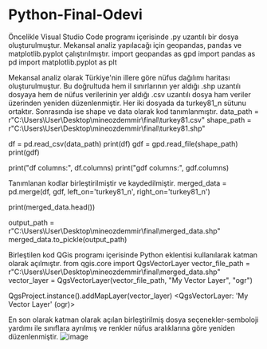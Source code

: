 # Python-Final-Odevi
Öncelikle Visual Studio Code programı içerisinde .py uzantılı bir dosya oluşturulmuştur. Mekansal analiz yapılacağı için geopandas, pandas ve matplotlib.pyplot çalıştırılmıştır. 
import geopandas as gpd
import pandas as pd
import matplotlib.pyplot as plt

Mekansal analiz olarak Türkiye'nin illere göre nüfus dağılımı haritası oluşturulmuştur. Bu doğrultuda hem il sınırlarının yer aldığı .shp uzantılı dosyaya hem de nüfus verilerinin yer aldığı .csv uzantılı dosya ham veriler üzerinden yeniden düzenlenmiştir. Her iki dosyada da turkey81_n sütunu ortaktır. Sonrasında ise shape ve data olarak kod tanımlanmıştır. 
data_path = r"C:\Users\User\Desktop\mineozdemmir\final\turkey81.csv"
shape_path = r"C:\Users\User\Desktop\mineozdemmir\final\turkey81.shp"

df = pd.read_csv(data_path)
print(df)
gdf = gpd.read_file(shape_path)
print(gdf) 

print("df columns:", df.columns)
print("gdf columns:", gdf.columns)

Tanımlanan kodlar birleştirilmiştir ve kaydedilmiştir.
merged_data = pd.merge(df, gdf, left_on='turkey81_n', right_on='turkey81_n')

print(merged_data.head())

output_path = r"C:\Users\User\Desktop\mineozdemmir\final\merged_data.shp"
merged_data.to_pickle(output_path)

Birleştilen kod QGis programı içerisinde Python eklentisi kullanılarak katman olarak açılmıştır.
from qgis.core import QgsVectorLayer
vector_file_path = r"C:\Users\User\Desktop\mineozdemmir\final\merged_data.shp"
vector_layer = QgsVectorLayer(vector_file_path, "My Vector Layer", "ogr")

QgsProject.instance().addMapLayer(vector_layer)
<QgsVectorLayer: 'My Vector Layer' (ogr)>

En son olarak katman olarak açılan birleştirilmiş dosya seçenekler-semboloji yardımı ile sınıflara ayrılmış ve renkler nüfus aralıklarına göre yeniden düzenlenmiştir.
![image](https://github.com/mineozdemmir/Python-Final-devi/assets/146944312/59450f64-cb4e-44cb-a304-d8f2b18ee7f3)

